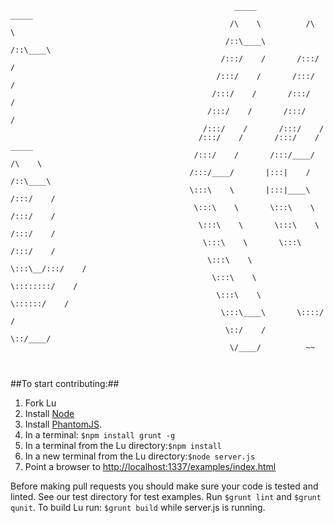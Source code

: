 ```
                                                  _____            _____          
                                                 /\    \          /\    \         
                                                /::\____\        /::\____\        
                                               /:::/    /       /:::/    /        
                                              /:::/    /       /:::/    /         
                                             /:::/    /       /:::/    /          
                                            /:::/    /       /:::/    /           
                                           /:::/    /       /:::/    /            
                                          /:::/    /       /:::/    /      _____  
                                         /:::/    /       /:::/____/      /\    \ 
                                        /:::/____/       |:::|    /      /::\____\
                                        \:::\    \       |:::|____\     /:::/    /
                                         \:::\    \       \:::\    \   /:::/    / 
                                          \:::\    \       \:::\    \ /:::/    /  
                                           \:::\    \       \:::\    /:::/    /   
                                            \:::\    \       \:::\__/:::/    /    
                                             \:::\    \       \::::::::/    /     
                                              \:::\    \       \::::::/    /      
                                               \:::\____\       \::::/    /       
                                                \::/    /        \::/____/        
                                                 \/____/          ~~

                                     
```

##To start contributing:##
1. Fork Lu
2. Install <a href="http://nodejs.org/" target="_blank">Node</a>
2. Install <a href="http://phantomjs.org/index.html" target="_blank">PhantomJS</a>.
3. In a terminal: ```$npm install grunt -g```
3. In a terminal from the Lu directory:```$npm install```
4. In a new terminal from the Lu directory:```$node server.js```
5. Point a browser to <a href="http://localhost:1337/examples/index.html" target="_blank">http://localhost:1337/examples/index.html</a>

Before making pull requests you should make sure your code is tested and linted. See our test directory for test examples. Run ```$grunt lint``` and ```$grunt qunit```.
To build Lu run: ```$grunt build``` while server.js is running.